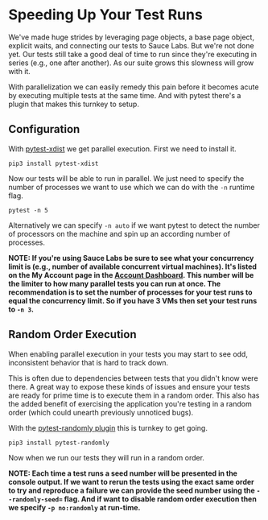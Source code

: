 # Speeding Up Your Test Runs

We've made huge strides by leveraging page objects, a base page object, explicit waits, and connecting our tests to Sauce Labs. But we're not done yet. Our tests still take a good deal of time to run since they're executing in series (e.g., one after another). As our suite grows this slowness will grow with it.

With parallelization we can easily remedy this pain before it becomes acute by executing multiple tests at the same time. And with pytest there's a plugin that makes this turnkey to setup.

## Configuration

With [pytest-xdist](https://github.com/pytest-dev/pytest-xdist) we get parallel execution. First we need to install it.

```text
pip3 install pytest-xdist
```

Now our tests will be able to run in parallel. We just need to specify the number of processes we want to use which we can do with the `-n` runtime flag.

```text
pytest -n 5
```

Alternatively we can specify `-n auto` if we want pytest to detect the number of processors on the machine and spin up an according number of processes.

__NOTE: If you're using Sauce Labs be sure to see what your concurrency limit is (e.g., number of available concurrent virtual machines). It's listed on the My Account page in the [Account Dashboard](https://saucelabs.com/account). This number will be the limiter to how many parallel tests you can run at once. The recommendation is to set the number of processes for your test runs to equal the concurrency limit. So if you have 3 VMs then set your test runs to `-n 3`.__

## Random Order Execution

When enabling parallel execution in your tests you may start to see odd, inconsistent behavior that is hard to track down.

This is often due to dependencies between tests that you didn't know were there. A great way to expose these kinds of issues and ensure your tests are ready for prime time is to execute them in a random order. This also has the added benefit of exercising the application you're testing in a random order (which could unearth previously unnoticed bugs).

With the [pytest-randomly plugin](https://github.com/adamchainz/pytest-randomly) this is turnkey to get going.

```text
pip3 install pytest-randomly
```

Now when we run our tests they will run in a random order.

__NOTE: Each time a test runs a seed number will be presented in the console output. If we want to rerun the tests using the exact same order to try and reproduce a failure we can provide the seed number using the `--randomly-seed=` flag. And if want to disable random order execution then we specify `-p no:randomly` at run-time.__


